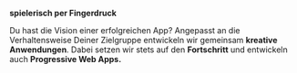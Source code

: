 **spielerisch per Fingerdruck**

Du hast die Vision einer erfolgreichen App? Angepasst an die Verhaltensweise Deiner Zielgruppe entwickeln wir gemeinsam **kreative Anwendungen**. Dabei setzen wir stets auf den **Fortschritt** und entwickeln auch **Progressive Web Apps.**